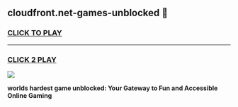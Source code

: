 
## cloudfront.net-games-unblocked 👋
<h3>
<a href="https://premium.freeplayer.one?title=cloudfront.net-games-unblocked&ref=14F">CLICK TO PLAY</a></h3>
<hr>

<h3>
<a href="https://premium.freeplayer.one?title=cloudfront.net-games-unblocked&ref=14F">CLICK 2 PLAY</a>
  
</h3>

<a href="https://premium.freeplayer.one?title=cloudfront.net-games-unblocked&ref=12F/"><img src="https://clearcache.store/games.png"></a>


**worlds hardest game unblocked: Your Gateway to Fun and Accessible Online Gaming**

